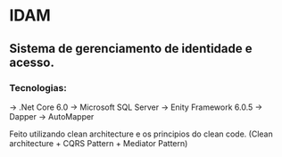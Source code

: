 # IDAM

## Sistema de gerenciamento de identidade e acesso. 

### Tecnologias: 
-> .Net Core 6.0
-> Microsoft SQL Server
-> Enity Framework 6.0.5
-> Dapper 
-> AutoMapper

Feito utilizando clean architecture e os principios do clean code.
(Clean architecture + CQRS Pattern + Mediator Pattern)